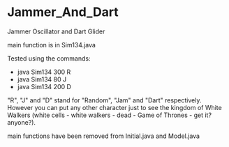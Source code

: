 # Jammer_And_Dart
<p>Jammer Oscillator and Dart Glider</p>
<p>main function is in Sim134.java</p>

Tested using the commands:
  - java Sim134 300 R
  - java Sim134 80 J
  - java Sim134 200 D

<p> "R", "J" and "D" stand for "Random", "Jam" and "Dart" respectively. However you can put any other character just to see the kingdom of White Walkers (white cells - white walkers - dead - Game of Thrones - get it? anyone?). </p>
<p> main functions have been removed from Initial.java and Model.java </p>
